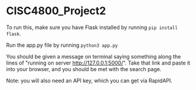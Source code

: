 # CISC4800_Project2

To run this, make sure you have Flask installed by running `pip install flask`. 

Run the app.py file by running `python3 app.py`

You should be given a message on terminal saying something along the lines of "running on server http://127.0.0.1:5000/". Take that link and paste it into your browser, and you should be met with the search page.

Note: you will also need an API key, which you can get via RapidAPI.